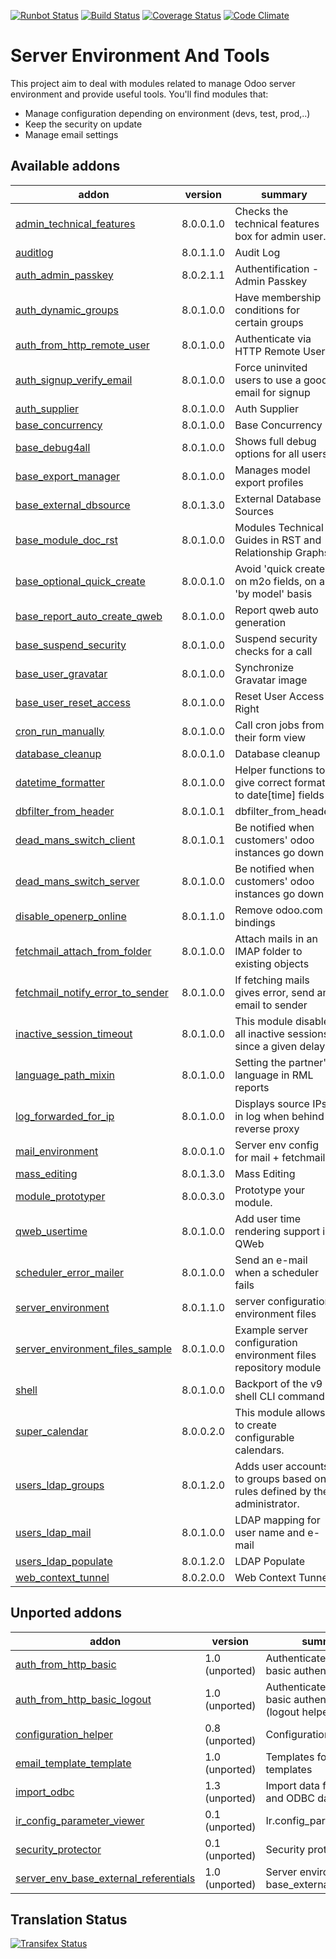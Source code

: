 [![Runbot Status](https://runbot.odoo-community.org/runbot/badge/flat/149/8.0.svg)](https://runbot.odoo-community.org/runbot/repo/github-com-oca-server-tools-149)
[![Build Status](https://travis-ci.org/OCA/server-tools.svg?branch=8.0)](https://travis-ci.org/OCA/server-tools)
[![Coverage Status](https://coveralls.io/repos/OCA/server-tools/badge.png?branch=8.0)](https://coveralls.io/r/OCA/server-tools?branch=8.0)
[![Code Climate](https://codeclimate.com/github/OCA/server-tools/badges/gpa.svg)](https://codeclimate.com/github/OCA/server-tools)

Server Environment And Tools
============================

This project aim to deal with modules related to manage Odoo server environment and provide useful tools. You'll find modules that:

 - Manage configuration depending on environment (devs, test, prod,..)
 - Keep the security on update
 - Manage email settings

[//]: # (addons)
Available addons
----------------
addon | version | summary
--- | --- | ---
[admin_technical_features](admin_technical_features/) | 8.0.0.1.0 | Checks the technical features box for admin user.
[auditlog](auditlog/) | 8.0.1.1.0 | Audit Log
[auth_admin_passkey](auth_admin_passkey/) | 8.0.2.1.1 | Authentification - Admin Passkey
[auth_dynamic_groups](auth_dynamic_groups/) | 8.0.1.0.0 | Have membership conditions for certain groups
[auth_from_http_remote_user](auth_from_http_remote_user/) | 8.0.1.0.0 | Authenticate via HTTP Remote User
[auth_signup_verify_email](auth_signup_verify_email/) | 8.0.1.0.0 | Force uninvited users to use a good email for signup
[auth_supplier](auth_supplier/) | 8.0.1.0.0 | Auth Supplier
[base_concurrency](base_concurrency/) | 8.0.1.0.0 | Base Concurrency
[base_debug4all](base_debug4all/) | 8.0.1.0.0 | Shows full debug options for all users
[base_export_manager](base_export_manager/) | 8.0.1.0.0 | Manages model export profiles
[base_external_dbsource](base_external_dbsource/) | 8.0.1.3.0 | External Database Sources
[base_module_doc_rst](base_module_doc_rst/) | 8.0.1.0.0 | Modules Technical Guides in RST and Relationship Graphs
[base_optional_quick_create](base_optional_quick_create/) | 8.0.0.1.0 | Avoid 'quick create' on m2o fields, on a 'by model' basis
[base_report_auto_create_qweb](base_report_auto_create_qweb/) | 8.0.1.0.0 | Report qweb auto generation
[base_suspend_security](base_suspend_security/) | 8.0.1.0.0 | Suspend security checks for a call
[base_user_gravatar](base_user_gravatar/) | 8.0.1.0.0 | Synchronize Gravatar image
[base_user_reset_access](base_user_reset_access/) | 8.0.1.0.0 | Reset User Access Right
[cron_run_manually](cron_run_manually/) | 8.0.1.0.0 | Call cron jobs from their form view
[database_cleanup](database_cleanup/) | 8.0.0.1.0 | Database cleanup
[datetime_formatter](datetime_formatter/) | 8.0.1.0.0 | Helper functions to give correct format to date[time] fields
[dbfilter_from_header](dbfilter_from_header/) | 8.0.1.0.1 | dbfilter_from_header
[dead_mans_switch_client](dead_mans_switch_client/) | 8.0.1.0.1 | Be notified when customers' odoo instances go down
[dead_mans_switch_server](dead_mans_switch_server/) | 8.0.1.0.0 | Be notified when customers' odoo instances go down
[disable_openerp_online](disable_openerp_online/) | 8.0.1.1.0 | Remove odoo.com bindings
[fetchmail_attach_from_folder](fetchmail_attach_from_folder/) | 8.0.1.0.0 | Attach mails in an IMAP folder to existing objects
[fetchmail_notify_error_to_sender](fetchmail_notify_error_to_sender/) | 8.0.1.0.0 | If fetching mails gives error, send an email to sender
[inactive_session_timeout](inactive_session_timeout/) | 8.0.1.0.0 | This module disable all inactive sessions since a given delay
[language_path_mixin](language_path_mixin/) | 8.0.1.0.0 | Setting the partner's language in RML reports
[log_forwarded_for_ip](log_forwarded_for_ip/) | 8.0.1.0.0 | Displays source IPs in log when behind a reverse proxy
[mail_environment](mail_environment/) | 8.0.0.1.0 | Server env config for mail + fetchmail
[mass_editing](mass_editing/) | 8.0.1.3.0 | Mass Editing
[module_prototyper](module_prototyper/) | 8.0.0.3.0 | Prototype your module.
[qweb_usertime](qweb_usertime/) | 8.0.1.0.0 | Add user time rendering support in QWeb
[scheduler_error_mailer](scheduler_error_mailer/) | 8.0.1.0.0 | Send an e-mail when a scheduler fails
[server_environment](server_environment/) | 8.0.1.1.0 | server configuration environment files
[server_environment_files_sample](server_environment_files_sample/) | 8.0.1.0.0 | Example server configuration environment files repository module
[shell](shell/) | 8.0.1.0.0 | Backport of the v9 shell CLI command.
[super_calendar](super_calendar/) | 8.0.0.2.0 | This module allows to create configurable calendars.
[users_ldap_groups](users_ldap_groups/) | 8.0.1.2.0 | Adds user accounts to groups based on rules defined by the administrator.
[users_ldap_mail](users_ldap_mail/) | 8.0.1.0.0 | LDAP mapping for user name and e-mail
[users_ldap_populate](users_ldap_populate/) | 8.0.1.2.0 | LDAP Populate
[web_context_tunnel](web_context_tunnel/) | 8.0.2.0.0 | Web Context Tunnel

Unported addons
---------------
addon | version | summary
--- | --- | ---
[auth_from_http_basic](auth_from_http_basic/) | 1.0 (unported) | Authenticate via HTTP basic authentication
[auth_from_http_basic_logout](auth_from_http_basic_logout/) | 1.0 (unported) | Authenticate via HTTP basic authentication (logout helper)
[configuration_helper](configuration_helper/) | 0.8 (unported) | Configuration Helper
[email_template_template](email_template_template/) | 1.0 (unported) | Templates for email templates
[import_odbc](import_odbc/) | 1.3 (unported) | Import data from SQL and ODBC data sources.
[ir_config_parameter_viewer](ir_config_parameter_viewer/) | 0.1 (unported) | Ir.config_parameter view
[security_protector](security_protector/) | 0.1 (unported) | Security protector
[server_env_base_external_referentials](server_env_base_external_referentials/) | 1.0 (unported) | Server environment for base_external_referential

[//]: # (end addons)

Translation Status
------------------
[![Transifex Status](https://www.transifex.com/projects/p/OCA-server-tools-8-0/chart/image_png)](https://www.transifex.com/projects/p/OCA-server-tools-8-0)
